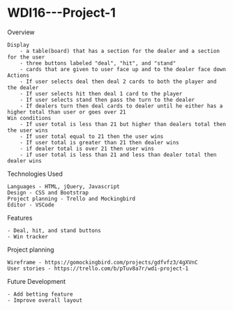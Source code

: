 # WDI16---Project-1

Overview

    Display 
        - a table(board) that has a section for the dealer and a section for the user
        - three buttons labeled "deal", "hit", and "stand"
        - cards that are given to user face up and to the dealer face down
    Actions 
        - If user selects deal then deal 2 cards to both the player and the dealer
        - If user selects hit then deal 1 card to the player
        - If user selects stand then pass the turn to the dealer
        - If dealers turn then deal cards to dealer until he either has a higher total than user or goes over 21
    Win conditions
        - If user total is less than 21 but higher than dealers total then the user wins
        - If user total equal to 21 then the user wins
        - If user total is greater than 21 then dealer wins
        - if dealer total is over 21 then user wins
        - if user total is less than 21 and less than dealer total then dealer wins


Technologies Used
    
    Languages - HTML, jQuery, Javascript
    Design - CSS and Bootstrap
    Project planning - Trello and Mockingbird
    Editor - VSCode


Features
    
    - Deal, hit, and stand buttons
    - Win tracker


Project planning
   
    Wireframe - https://gomockingbird.com/projects/gdfvfz3/4gXVnC
    User stories - https://trello.com/b/pTuv8a7r/wdi-project-1


Future Development
    
    - Add betting feature
    - Improve overall layout